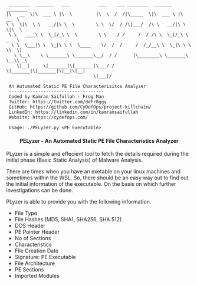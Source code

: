 ```
 ________  _______   ___           ___    ___ ________  _______   ________     
|\   __  \|\  ___ \ |\  \         |\  \  /  /|\_____  \|\  ___ \ |\   __  \    
\ \  \|\  \ \   __/|\ \  \        \ \  \/  / /\|___/  /\ \   __/|\ \  \|\  \   
 \ \   ____\ \  \_|/_\ \  \        \ \    / /     /  / /\ \  \_|/_\ \   _  _\  
  \ \  \___|\ \  \_|\ \ \  \____    \/  /  /     /  /_/__\ \  \_|\ \ \  \\  \| 
   \ \__\    \ \_______\ \_______\__/  / /      |\________\ \_______\ \__\\ _\ 
    \|__|     \|_______|\|_______|\___/ /        \|_______|\|_______|\|__|\|__|
                                 \|___|/                                       
                                                                                                                 
 An Automated Static PE File Characterisitcs Analyzer
 ------------------------------------
 Coded by Kamran Saifullah - Frog Man
 Twitter: https://twitter.com/deFr0ggy 
 GitHub: https://github.com/CyDefOps/project-killchain/
 LinkedIn: https://linkedin.com/in/kamransaifullah 
 Website: https://cydefops.com/

 Usage: ./PELyzer.py <PE Executable>
```

<h4 align="center"> PELyzer - An Automated Static PE File Characteristics Analyzer</h4>

PLyzer is a simple and effecient tool to fetch the details required during the initial phase (Basic Static Analysis) of Malware Analysis.

There are times when you have an exetable on your linux machines and sometimes within the WSL. So, there should be an easy way out to find out the initial information of the executable. On the basis on which further investigations can be done.

PLyzer is able to provide you with the following information. 

- File Type
- File Hashes (MD5, SHA1, SHA256, SHA 512)
- DOS Header
- PE Pointer Header
- No of Sections
- Characteristics
- File Creation Date
- Signature: PE Executable
- File Architecture
- PE Sections
- Imported Modules

